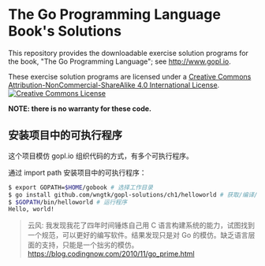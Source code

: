 # The Go Programming Language Book's Solutions

This repository provides the downloadable exercise solution programs
for the book, "The Go Programming Language"; see http://www.gopl.io.

These exercise solution programs are licensed under a <a rel="license"
href="http://creativecommons.org/licenses/by-nc-sa/4.0/">Creative
Commons Attribution-NonCommercial-ShareAlike 4.0 International
License</a>.<br/> <a rel="license"
href="http://creativecommons.org/licenses/by-nc-sa/4.0/"><img
alt="Creative Commons License" style="border-width:0"
src="https://i.creativecommons.org/l/by-nc-sa/4.0/88x31.png"/></a>

**NOTE: there is no warranty for these code.**

## 安装项目中的可执行程序

这个项目模仿 gopl.io 组织代码的方式，有多个可执行程序。

通过 import path 安装项目中的可执行程序：

```sh
$ export GOPATH=$HOME/gobook # 选择工作目录
$ go install github.com/wngtk/gopl-solutions/ch1/helloworld # 获取/编译/安装
$ $GOPATH/bin/helloworld # 运行程序
Hello, world!
```

> 云风: 我发现我花了四年时间锤炼自己用 C 语言构建系统的能力，试图找到一个规范，可以更好的编写软件。结果发现只是对 Go 的模仿。缺乏语言层面的支持，只能是一个拙劣的模仿。https://blog.codingnow.com/2010/11/go_prime.html

